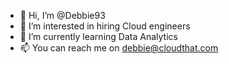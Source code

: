 - 👋 Hi, I’m @Debbie93
- 👀 I’m interested in hiring Cloud engineers
- 🌱 I’m currently learning Data Analytics
- 📫 You can reach me on debbie@cloudthat.com

<!---
Debbie93/Debbie93 is a ✨ special ✨ repository because its `README.md` (this file) appears on your GitHub profile.
You can click the Preview link to take a look at your changes.
--->

